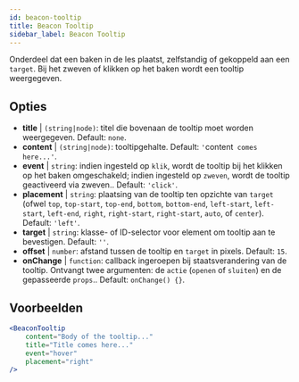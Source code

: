 ```yaml
---
id: beacon-tooltip
title: Beacon Tooltip
sidebar_label: Beacon Tooltip
---
```


Onderdeel dat een baken in de les plaatst, zelfstandig of gekoppeld aan een `target`. Bij het zweven of klikken op het baken wordt een tooltip weergegeven.

## Opties

* __title__ | `(string|node)`: titel die bovenaan de tooltip moet worden weergegeven. Default: `none`.
* __content__ | `(string|node)`: tooltipgehalte. Default: `'`content` comes here...'`.
* __event__ | `string`: indien ingesteld op `klik`, wordt de tooltip bij het klikken op het baken omgeschakeld; indien ingesteld op `zweven`, wordt de tooltip geactiveerd via zweven.. Default: `'click'`.
* __placement__ | `string`: plaatsing van de tooltip ten opzichte van `target` (ofwel `top`, `top-start`, `top-end`, `bottom`, `bottom-end`, `left-start`, `left-start`, `left-end`, `right`, `right-start`, `right-start`, `auto`, of `center`). Default: `'left'`.
* __target__ | `string`: klasse- of ID-selector voor element om tooltip aan te bevestigen. Default: `''`.
* __offset__ | `number`: afstand tussen de tooltip en `target` in pixels. Default: `15`.
* __onChange__ | `function`: callback ingeroepen bij staatsverandering van de tooltip. Ontvangt twee argumenten: de `actie` (`openen` of `sluiten`) en de gepasseerde `props`.. Default: `onChange() {}`.


## Voorbeelden

```jsx live
<BeaconTooltip
    content="Body of the tooltip..."
    title="Title comes here..."
    event="hover"
    placement="right"
/>
```



